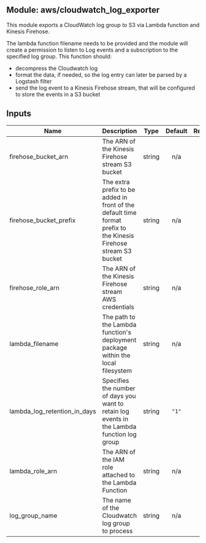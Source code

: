 ## Module: aws/cloudwatch_log_exporter

This module exports a CloudWatch log group to S3 via Lambda
function and Kinesis Firehose.

The lambda function filename needs to be provided and the
module will create a permission to listen to Log events and
a subscription to the specified log group. This function
should:
  - decompress the Cloudwatch log
  - format the data, if needed, so the log entry can later be
parsed by a Logstash filter
  - send the log event to a Kinesis Firehose stream, that will
be configured to store the events in a S3 bucket

## Inputs

| Name | Description | Type | Default | Required |
|------|-------------|:----:|:-----:|:-----:|
| firehose\_bucket\_arn | The ARN of the Kinesis Firehose stream S3 bucket | string | n/a | yes |
| firehose\_bucket\_prefix | The extra prefix to be added in front of the default time format prefix to the Kinesis Firehose stream S3 bucket | string | n/a | yes |
| firehose\_role\_arn | The ARN of the Kinesis Firehose stream AWS credentials | string | n/a | yes |
| lambda\_filename | The path to the Lambda function's deployment package within the local filesystem | string | n/a | yes |
| lambda\_log\_retention\_in\_days | Specifies the number of days you want to retain log events in the Lambda function log group | string | `"1"` | no |
| lambda\_role\_arn | The ARN of the IAM role attached to the Lambda Function | string | n/a | yes |
| log\_group\_name | The name of the Cloudwatch log group to process | string | n/a | yes |


